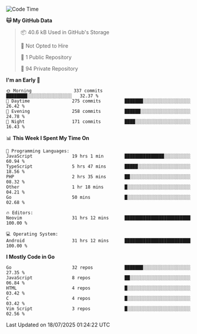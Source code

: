 
<!--START_SECTION:waka-->
![Code Time](http://img.shields.io/badge/Code%20Time-6%2C114%20hrs%2032%20mins-blue)

**🐱 My GitHub Data** 

> 📦 40.6 kB Used in GitHub's Storage 
 > 
> 🚫 Not Opted to Hire
 > 
> 📜 1 Public Repository 
 > 
> 🔑 94 Private Repository 
 > 
**I'm an Early 🐤** 

```text
🌞 Morning                337 commits         ████████░░░░░░░░░░░░░░░░░   32.37 % 
🌆 Daytime                275 commits         ███████░░░░░░░░░░░░░░░░░░   26.42 % 
🌃 Evening                258 commits         ██████░░░░░░░░░░░░░░░░░░░   24.78 % 
🌙 Night                  171 commits         ████░░░░░░░░░░░░░░░░░░░░░   16.43 % 
```


📊 **This Week I Spent My Time On** 

```text
💬 Programming Languages: 
JavaScript               19 hrs 1 min        ███████████████░░░░░░░░░░   60.94 % 
TypeScript               5 hrs 47 mins       █████░░░░░░░░░░░░░░░░░░░░   18.56 % 
PHP                      2 hrs 35 mins       ██░░░░░░░░░░░░░░░░░░░░░░░   08.32 % 
Other                    1 hr 18 mins        █░░░░░░░░░░░░░░░░░░░░░░░░   04.21 % 
Go                       50 mins             █░░░░░░░░░░░░░░░░░░░░░░░░   02.68 % 

🔥 Editors: 
Neovim                   31 hrs 12 mins      █████████████████████████   100.00 % 

💻 Operating System: 
Android                  31 hrs 12 mins      █████████████████████████   100.00 % 
```

**I Mostly Code in Go** 

```text
Go                       32 repos            ███████░░░░░░░░░░░░░░░░░░   27.35 % 
JavaScript               8 repos             ██░░░░░░░░░░░░░░░░░░░░░░░   06.84 % 
HTML                     4 repos             █░░░░░░░░░░░░░░░░░░░░░░░░   03.42 % 
C                        4 repos             █░░░░░░░░░░░░░░░░░░░░░░░░   03.42 % 
Vim Script               3 repos             █░░░░░░░░░░░░░░░░░░░░░░░░   02.56 % 
```




 Last Updated on 18/07/2025 01:24:22 UTC
<!--END_SECTION:waka-->
